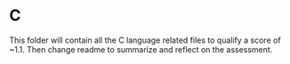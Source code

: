 # C
This folder will contain all the C language related files 
to qualify a score of ~1.1. Then change readme to summarize
and reflect on the assessment.